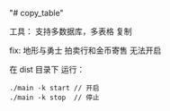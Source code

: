 "# copy_table"

工具：
支持多数据库，多表格 复制

fix: 地形与勇士 拍卖行和金币寄售 无法开启



在 dist 目录下 运行：

```shell
./main -k start // 开启
./main -k stop  // 停止
```
